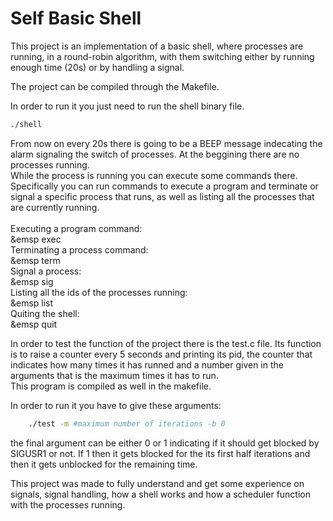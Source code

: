 # Self Basic Shell

This project is an implementation of a basic shell, where 
processes are running, in a round-robin algorithm, with 
them switching either by running enough time (20s) or by 
handling a signal. <br />

The project can be compiled through the Makefile. <br />

In order to run it you just need to run the shell binary 
file.   <br /> 
```bash
./shell 
```
From now on every 20s there is going to be a BEEP message 
indecating the alarm signaling the switch of processes.
At the beggining there are no processes running. <br />
While the process is running you can execute some commands 
there.  <br />
Specifically you can run commands to execute a program and 
terminate or signal a specific process that runs, as well as
listing all the processes that are currently running. <br />
 <br />
Executing a program command: <br />
&emsp   exec <program name> <args>  <br />
Terminating a process command:  <br />
&emsp   term <process id>  <br />
Signal a process: <br />
&emsp   sig <process id> <br />
Listing all the ids of the processes running: <br />
&emsp   list <br />
Quiting the shell: <br />
&emsp   quit <br />

In order to test the function of the project there is the 
test.c file. Its function is to raise a counter every 5 
seconds and printing its pid, the counter that indicates how 
many times it has runned and a number given in the arguments 
that is the maximum times it has to run.  <br />
This program is compiled as well in the makefile. <br />

In order to run it you have to give these arguments: <br />
```bash
    ./test -m #maximum number of iterations -b 0 
```
the final argument can be either 0 or 1 indicating if it
should get blocked by SIGUSR1 or not. If 1 then it gets blocked
for the its first half iterations and then it gets unblocked 
for the remaining time. <br />

This project was made to fully understand and get some experience 
on signals, signal handling, how a shell works and how a scheduler 
function with the processes running. <br />